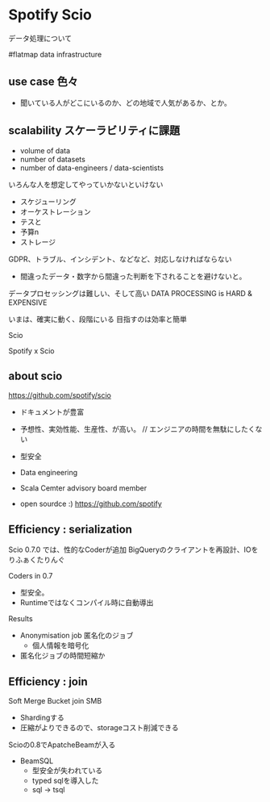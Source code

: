 # Spotify Scio
データ処理について

#flatmap data infrastructure

## use case 色々
* 聞いている人がどこにいるのか、どの地域で人気があるか、とか。

## scalability スケーラビリティに課題
* volume of data
* number of datasets
* number of data-engineers / data-scientists


いろんな人を想定してやっていかないといけない

* スケジューリング
* オーケストレーション
* テスと
* 予算n
* ストレージ

GDPR、トラブル、インシデント、などなど、対応しなければならない
* 間違ったデータ・数字から間違った判断を下されることを避けないと。

データプロセッシングは難しい、そして高い
DATA PROCESSING is HARD & EXPENSIVE

いまは、確実に動く、段階にいる
目指すのは効率と簡単

Scio

Spotify x Scio

## about scio
https://github.com/spotify/scio

* ドキュメントが豊富
* 予想性、実効性能、生産性、が高い。 // エンジニアの時間を無駄にしたくない
* 型安全


* Data engineering
* Scala Cemter advisory board member
* open sourdce :)
https://github.com/spotify

## Efficiency : serialization
Scio 0.7.0 では、性的なCoderが追加
BigQueryのクライアントを再設計、IOをりふぁくたりんぐ

Coders in 0.7
* 型安全。
* Runtimeではなくコンパイル時に自動導出


Results
* Anonymisation job
    匿名化のジョブ
    * 個人情報を暗号化
* 匿名化ジョブの時間短縮か


## Efficiency : join
Soft Merge Bucket join
SMB
* Shardingする
* 圧縮がよりできるので、storageコスト削減できる

Scioの0.8でApatcheBeamが入る
* BeamSQL
  * 型安全が失われている
  * typed sqlを導入した
  * sql -> tsql





